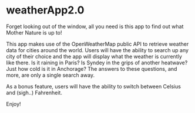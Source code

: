# weatherApp2.0

Forget looking out of the window, all you need is this app to find out what Mother Nature is up to!

This app makes use of the OpenWeatherMap public API to retrieve weather data for cities around the world. Users will have the ability to search up any city of their choice and the app will display what the weather is currently like there. Is it raining in Paris? Is Syndey in the grips of another heatwave? Just how cold is it in Anchorage? The answers to these questions, and more, are only a single search away.

As a bonus feature, users will have the ability to switch between Celsius and (sigh..) Fahrenheit.

Enjoy!
